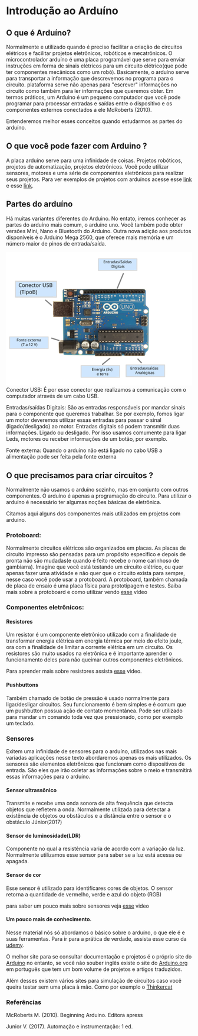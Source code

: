 # Introdução ao Arduíno 


## O que é Arduíno? 
 Normalmente e utilizado quando é preciso facilitar a criação de circuitos elétricos e facilitar projetos eletrônicos, robóticos e mecatrônicos. 
O microcontrolador arduíno é uma placa programável que serve para enviar instruções em forma de sinais elétricos para um circuito elétrico(que pode ter componentes mecânicos como um robô). 
Basicamente, o arduíno serve para transportar a informação que descrevemos no programa para o circuito.
plataforma serve não apenas para "escrever" informações no circuito como também para ler informações que queremos obter.
Em termos práticos, um Arduino é um pequeno computador que você pode programar para processar entradas e saídas entre o dispositivo e os componentes externos conectados a ele McRoberts (2010).

Entenderemos melhor esses conceitos quando estudarmos as partes do arduíno. 

## O que você pode fazer com Arduino ? 

A placa arduíno serve para uma infinidade de coisas. Projetos robóticos, projetos de automatização, projetos eletrônicos. 
Você pode utilizar sensores, motores e uma série de componentes eletrônicos para realizar seus projetos.
Para ver exemplos de projetos com arduínos acesse esse [link](https://www.youtube.com/watch?v=XxmD70Wvmdw) e esse [link](https://www.youtube.com/watch?v=0XTcJ5-0u00).

## Partes do arduíno
Há muitas variantes diferentes do Arduino. No entato, iremos conhecer as partes do arduíno mais comum, o arduíno uno.
Você também pode obter versões Mini, Nano e Bluetooth do Arduino.
Outra nova adição aos produtos disponíveis é o Arduino Mega 2560, que oferece mais memória e um número maior de pinos de entrada/saída. 

![Arduino](partesa.png)
Conector USB: É por esse conector que realizamos a comunicação com o computador através de um cabo USB.

Entradas/saídas Digitais: São as entradas responsáveis por mandar sinais para o componente que queremos trabalhar. Se por exemplo, fomos ligar um motor deveremos utilizar essas entradas para passar o sinal (ligado/desligado) ao motor. 
Entradas digitais só podem transmitir duas informações. Ligado ou desligado. Por isso usamos comumente para ligar Leds, motores ou receber informações de um botão, por exemplo. 

Fonte externa: Quando o arduíno não está ligado no cabo USB a alimentação pode ser feita pela fonte externa 

	
## O que precisamos para criar circuitos ? 
Normalmente não usamos o arduíno sozinho, mas em conjunto com outros componentes. O arduíno é apenas a programação do circuito. Para utilizar o arduíno é necessário ter algumas noções básicas de eletrônica.

Citamos aqui alguns dos componentes mais utilizados em projetos com arduíno. 

### Protoboard:

Normalmente circuitos elétricos são organizados em placas. As placas de circuito impresso são pensadas para um propósito especifico e depois de pronta não são mudadas(e quando é feito recebe o nome carinhoso de gambiarra).
Imagine que você está testando um circuito elétrico, ou quer apenas fazer uma atividade e não quer que o circuito exista para sempre, nesse caso você pode usar a protoboard. 
A protoboard, também chamada de placa de ensaio é uma placa física para prototipagem e testes. Saiba mais sobre a protoboard e como utilizar vendo [esse](https://www.youtube.com/watch?v=OJF_QA7r_Pc) vídeo


### Componentes eletrônicos:

#### Resistores

Um resistor é um componente eletrônico utilizado com a finalidade de transformar energia elétrica em energia térmica por meio do efeito joule, ora com a finalidade de limitar a corrente elétrica em um circuito.
Os resistores são muito usados na eletrônica e é importante aprender o funcionamento deles para não queimar outros componentes eletrônicos. 

Para aprender mais sobre resistores assista [esse](https://www.youtube.com/watch?v=xK1xe5gsfVk) video.



#### Pushbuttons

Também chamado de botão de pressão é usado normalmente para ligar/desligar circuitos. Seu funcionamento é bem simples e 
é comum que um pushbutton possua ação de contato momentânea.
Pode ser utilizado para mandar um comando toda vez que pressionado, como por exemplo um teclado. 


### Sensores
Exitem uma infinidade de sensores para o arduíno, utilizados nas mais variadas aplicações nesse texto abordaremos apenas os mais utilizados.
Os sensores são elementos eletrônicos que funcionam como dispositivos de entrada. São eles que irão coletar as informações sobre o meio e transmitirá essas informações para o arduíno. 

#### Sensor ultrassônico 
Transmite e recebe uma onda sonora de alta frequência que detecta objetos que refletem a onda. Normalmente utilizada para detectar a existência de objetos ou obstáculos e a distância entre o sensor e o obstáculo Júnior(2017)   

#### Sensor de luminosidade(LDR) 
Componente no qual a resistência varia de acordo com a variação da luz. Normalmente utilizamos esse sensor para saber se a luz está acessa ou apagada. 


#### Sensor de cor 
Esse sensor é utilizado para identificares cores de objetos. O sensor retorna a quantidade de vermelho, verde e azul do objeto (RGB)

para saber um pouco mais sobre sensores veja [esse](https://www.youtube.com/watch?v=vEdYjAbzrAE) video

#### Um pouco mais de conhecimento.
Nesse material nós só abordamos o básico sobre o arduíno, o que ele é e suas ferramentas.
Para ir para a prática de verdade, assista esse curso da [udemy](https://www.udemy.com/aprenda-arduino-torne-se-um-mestre-de-programacao-cc/).

O melhor site para se consultar documentação e projetos é o próprio site do [Arduino](https://www.arduino.cc/) no entanto, se você não souber inglês existe o site do [Arduino.org](https://br-arduino.org/) em português que tem um bom volume de projetos e artigos traduzidos. 

Além desses existem vários sites para simulação de circuitos caso você queira testar sem uma placa à mão. Como por exemplo o [Thinkercat](https://www.tinkercad.com/learn/circuits)
### Referências

McRoberts M. (2010). Beginning Arduino. Editora apress 

Junior V. (2017). Automação e instrumentação: 1 ed. 

